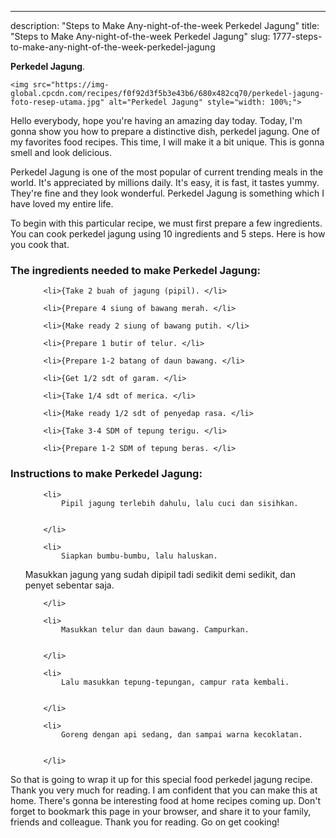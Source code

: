 ---
description: "Steps to Make Any-night-of-the-week Perkedel Jagung"
title: "Steps to Make Any-night-of-the-week Perkedel Jagung"
slug: 1777-steps-to-make-any-night-of-the-week-perkedel-jagung

<p>
	<strong>Perkedel Jagung</strong>. 
	
</p>
<p>
	
	<img src="https://img-global.cpcdn.com/recipes/f0f92d3f5b3e43b6/680x482cq70/perkedel-jagung-foto-resep-utama.jpg" alt="Perkedel Jagung" style="width: 100%;">
	
	
</p>
<p>
	Hello everybody, hope you're having an amazing day today. Today, I'm gonna show you how to prepare a distinctive dish, perkedel jagung. One of my favorites food recipes. This time, I will make it a bit unique. This is gonna smell and look delicious.
</p>
	
<p>
	Perkedel Jagung is one of the most popular of current trending meals in the world. It's appreciated by millions daily. It's easy, it is fast, it tastes yummy. They're fine and they look wonderful. Perkedel Jagung is something which I have loved my entire life.
</p>
<p>
	
</p>

<p>
To begin with this particular recipe, we must first prepare a few ingredients. You can cook perkedel jagung using 10 ingredients and 5 steps. Here is how you cook that.
</p>

<h3>The ingredients needed to make Perkedel Jagung:</h3>

<ol>
	
		<li>{Take 2 buah of jagung (pipil). </li>
	
		<li>{Prepare 4 siung of bawang merah. </li>
	
		<li>{Make ready 2 siung of bawang putih. </li>
	
		<li>{Prepare 1 butir of telur. </li>
	
		<li>{Prepare 1-2 batang of daun bawang. </li>
	
		<li>{Get 1/2 sdt of garam. </li>
	
		<li>{Take 1/4 sdt of merica. </li>
	
		<li>{Make ready 1/2 sdt of penyedap rasa. </li>
	
		<li>{Take 3-4 SDM of tepung terigu. </li>
	
		<li>{Prepare 1-2 SDM of tepung beras. </li>
	
</ol>
<p>
	
</p>

<h3>Instructions to make Perkedel Jagung:</h3>

<ol>
	
		<li>
			Pipil jagung terlebih dahulu, lalu cuci dan sisihkan.
			
			
		</li>
	
		<li>
			Siapkan bumbu-bumbu, lalu haluskan.
Masukkan jagung yang sudah dipipil tadi sedikit demi sedikit, dan penyet sebentar saja.
			
			
		</li>
	
		<li>
			Masukkan telur dan daun bawang. Campurkan.
			
			
		</li>
	
		<li>
			Lalu masukkan tepung-tepungan, campur rata kembali.
			
			
		</li>
	
		<li>
			Goreng dengan api sedang, dan sampai warna kecoklatan.
			
			
		</li>
	
</ol>

<p>
	
</p>

<p>
	So that is going to wrap it up for this special food perkedel jagung recipe. Thank you very much for reading. I am confident that you can make this at home. There's gonna be interesting food at home recipes coming up. Don't forget to bookmark this page in your browser, and share it to your family, friends and colleague. Thank you for reading. Go on get cooking!
</p>

